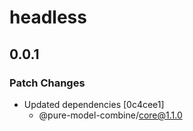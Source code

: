 # headless

## 0.0.1

### Patch Changes

- Updated dependencies [0c4cee1]
  - @pure-model-combine/core@1.1.0
